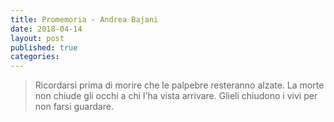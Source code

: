 ```yaml
---
title: Promemoria - Andrea Bajani
date: 2018-04-14
layout: post
published: true
categories: 
---
```


> Ricordarsi prima di morire
che le palpebre resteranno
alzate. La morte non chiude
gli occhi a chi l'ha vista
arrivare. Glieli chiudono i vivi
per non farsi guardare.
